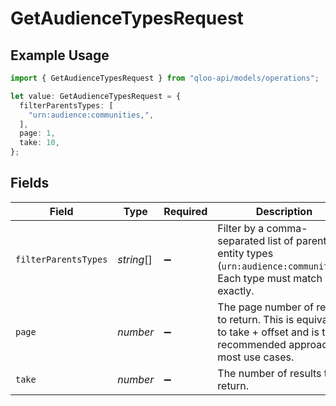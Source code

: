 # GetAudienceTypesRequest

## Example Usage

```typescript
import { GetAudienceTypesRequest } from "qloo-api/models/operations";

let value: GetAudienceTypesRequest = {
  filterParentsTypes: [
    "urn:audience:communities,",
  ],
  page: 1,
  take: 10,
};
```

## Fields

| Field                                                                                                                         | Type                                                                                                                          | Required                                                                                                                      | Description                                                                                                                   | Example                                                                                                                       |
| ----------------------------------------------------------------------------------------------------------------------------- | ----------------------------------------------------------------------------------------------------------------------------- | ----------------------------------------------------------------------------------------------------------------------------- | ----------------------------------------------------------------------------------------------------------------------------- | ----------------------------------------------------------------------------------------------------------------------------- |
| `filterParentsTypes`                                                                                                          | *string*[]                                                                                                                    | :heavy_minus_sign:                                                                                                            | Filter by a comma-separated list of parental entity types (`urn:audience:communities`). Each type must match exactly.         | urn:audience:communities,                                                                                                     |
| `page`                                                                                                                        | *number*                                                                                                                      | :heavy_minus_sign:                                                                                                            | The page number of results to return. This is equivalent to take + offset and is the recommended approach for most use cases. | 1                                                                                                                             |
| `take`                                                                                                                        | *number*                                                                                                                      | :heavy_minus_sign:                                                                                                            | The number of results to return.                                                                                              | 10                                                                                                                            |